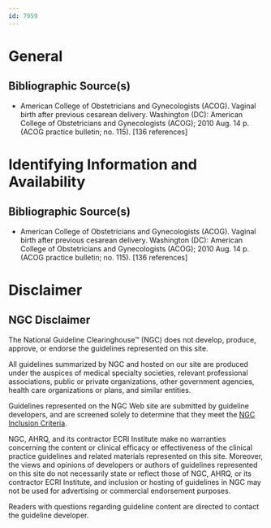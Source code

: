 ```yaml
---
id: 7959
---
```


# General

## Bibliographic Source(s)

- American College of Obstetricians and Gynecologists (ACOG). Vaginal birth after previous cesarean delivery. Washington (DC): American College of Obstetricians and Gynecologists (ACOG); 2010 Aug. 14 p. (ACOG practice bulletin; no. 115). [136 references]

# Identifying Information and Availability

## Bibliographic Source(s)

- American College of Obstetricians and Gynecologists (ACOG). Vaginal birth after previous cesarean delivery. Washington (DC): American College of Obstetricians and Gynecologists (ACOG); 2010 Aug. 14 p. (ACOG practice bulletin; no. 115). [136 references]

# Disclaimer

## NGC Disclaimer

The National Guideline Clearinghouse™ (NGC) does not develop, produce, approve, or endorse the guidelines represented on this site.

All guidelines summarized by NGC and hosted on our site are produced under the auspices of medical specialty societies, relevant professional associations, public or private organizations, other government agencies, health care organizations or plans, and similar entities.

Guidelines represented on the NGC Web site are submitted by guideline developers, and are screened solely to determine that they meet the [NGC Inclusion Criteria](/help-and-about/summaries/inclusion-criteria).

NGC, AHRQ, and its contractor ECRI Institute make no warranties concerning the content or clinical efficacy or effectiveness of the clinical practice guidelines and related materials represented on this site. Moreover, the views and opinions of developers or authors of guidelines represented on this site do not necessarily state or reflect those of NGC, AHRQ, or its contractor ECRI Institute, and inclusion or hosting of guidelines in NGC may not be used for advertising or commercial endorsement purposes.

Readers with questions regarding guideline content are directed to contact the guideline developer.

